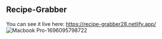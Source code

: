 ## Recipe-Grabber

 You can see it live here: https://recipe-grabber28.netlify.app/
![Macbook Pro-1696095798722](https://github.com/Alexandra2888/Recipe-Grabber/assets/76844097/9e213dad-81a9-4f16-ab1a-9796ea000fdd)
